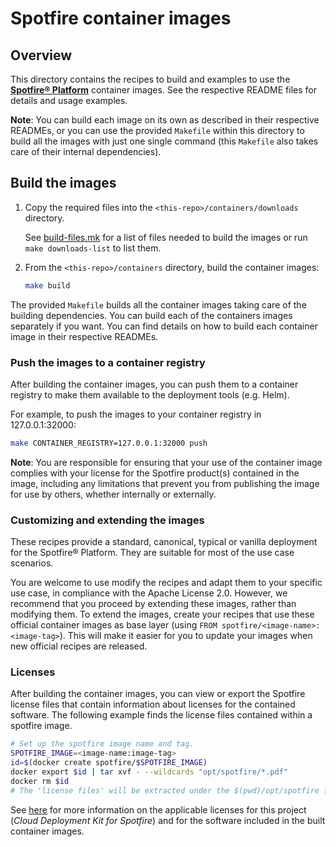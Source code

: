 # Spotfire container images

## Overview

This directory contains the recipes to build and examples to use the [**Spotfire® Platform**](https://www.spotfire.com/) container images. See the respective README files for details and usage examples.

**Note**: You can build each image on its own as described in their respective READMEs, or you can use the provided `Makefile` within this directory to build all the images with just one single command (this `Makefile` also takes care of their internal dependencies).

## Build the images

1. Copy the required files into the `<this-repo>/containers/downloads` directory.

   See [build-files.mk](build-files.mk) for a list of files needed to build the images or run `make downloads-list` to list them.

2. From the `<this-repo>/containers` directory, build the container images:
    ```bash
    make build
    ```

The provided `Makefile` builds all the container images taking care of the building dependencies.
You can build each of the containers images separately if you want.
You can find details on how to build each container image in their respective READMEs.

### Push the images to a container registry

After building the container images, you can push them to a container registry to make them available to the deployment tools (e.g. Helm).

For example, to push the images to your container registry in 127.0.0.1:32000:
```bash
make CONTAINER_REGISTRY=127.0.0.1:32000 push
```

**Note**: You are responsible for ensuring that your use of the container image complies with your license for the Spotfire product(s) contained in the image, including any limitations that prevent you from publishing the image for use by others, whether internally or externally.

### Customizing and extending the images

These recipes provide a standard, canonical, typical or vanilla deployment for the Spotfire® Platform.
They are suitable for most of the use case scenarios.

You are welcome to use modify the recipes and adapt them to your specific use case, in compliance with the Apache License 2.0.
However, we recommend that you proceed by extending these images, rather than modifying them.
To extend the images, create your recipes that use these official container images as base layer (using `FROM spotfire/<image-name>:<image-tag>`).
This will make it easier for you to update your images when new official recipes are released.

### Licenses

After building the container images, you can view or export the Spotfire license files that contain information about licenses for the contained software. The following example finds the license files contained within a spotfire image.
```bash
# Set up the spotfire image name and tag.
SPOTFIRE_IMAGE=<image-name:image-tag>
id=$(docker create spotfire/$SPOTFIRE_IMAGE)
docker export $id | tar xvf - --wildcards "opt/spotfire/*.pdf"
docker rm $id
# The 'license files' will be extracted under the $(pwd)/opt/spotfire folder
```

See [here](../README.md#licenses) for more information on the applicable licenses for this project (_Cloud Deployment Kit for Spotfire_) and for the software included in the built container images.
